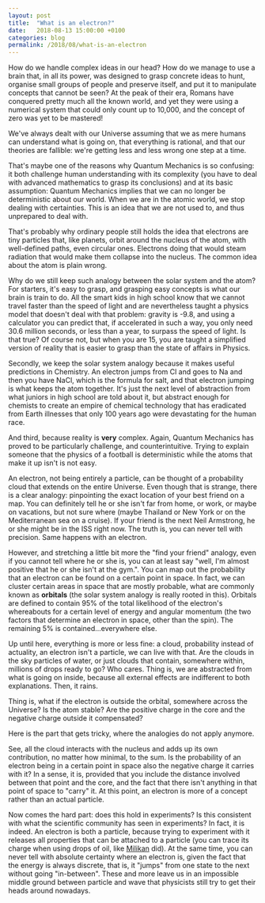 ```yaml
---
layout: post
title:  "What is an electron?"
date:   2018-08-13 15:00:00 +0100
categories: blog
permalink: /2018/08/what-is-an-electron
---
```


How do we handle complex ideas in our head? How do we manage to use a brain that, in all its power, was designed to grasp concrete ideas to hunt, organise small groups of people and preserve itself, and put it to manipulate concepts that cannot be seen? At the peak of their era, Romans have conquered pretty much all the known world, and yet they were using a numerical system that could only count up to 10,000, and the concept of zero was yet to be mastered!

We've always dealt with our Universe assuming that we as mere humans can understand what is going on, that everything is rational, and that our theories are fallible: we're getting less and less wrong one step at a time.

That's maybe one of the reasons why Quantum Mechanics is so confusing: it both challenge human understanding with its complexity (you have to deal with advanced mathematics to grasp its conclusions) and at its basic assumption: Quantum Mechanics implies that we can no longer be deterministic about our world. When we are in the atomic world, we stop dealing with certainties. This is an idea that we are not used to, and thus unprepared to deal with.

That's probably why ordinary people still holds the idea that electrons are tiny particles that, like planets, orbit around the nucleus of the atom, with well-defined paths, even circular ones. Electrons doing that would steam radiation that would make them collapse into the nucleus. The common idea about the atom is plain wrong.

Why do we still keep such analogy between the solar system and the atom? For starters, it's easy to grasp, and grasping easy concepts is what our brain is train to do. All the smart kids in high school know that we cannot travel faster than the speed of light and are nevertheless taught a physics model that doesn't deal with that problem: gravity is -9.8, and using a calculator you can predict that, if accelerated in such a way, you only need 30.6 million seconds, or less than a year, to surpass the speed of light. Is that true? Of course not, but when you are 15, you are taught a simplified version of reality that is easier to grasp than the state of affairs in Physics.

Secondly, we keep the solar system analogy because it makes useful predictions in Chemistry. An electron jumps from Cl and goes to Na and then you have NaCl, which is the formula for salt, and that electron jumping is what keeps the atom together. It's just the next level of abstraction from what juniors in high school are told about it, but abstract enough for chemists to create an empire of chemical technology that has eradicated from Earth illnesses that only 100 years ago were devastating for the human race.

And third, because reality is __very__ complex. Again, Quantum Mechanics has proved to be particularly challenge, and counterintuitive. Trying to explain someone that the physics of a football is deterministic while the atoms that make it up isn't is not easy.

An electron, not being entirely a particle, can be thought of a probability cloud that extends on the entire Universe. Even though that is strange, there is a clear analogy: pinpointing the exact location of your best friend on a map. You can definitely tell he or she isn't far from home, or work, or maybe on vacations, but not sure where (maybe Thailand or New York or on the Mediterranean sea on a cruise). If your friend is the next Neil Armstrong, he or she might be in the ISS right now. The truth is, you can never tell with precision. Same happens with an electron.

However, and stretching a little bit more the "find your friend" analogy, even if you cannot tell where he or she is, you can at least say "well, I'm almost positive that he or she isn't at the gym.". You can map out the probability that an electron can be found on a certain point in space. In fact, we can cluster certain areas in space that are mostly probable, what are commonly known as __orbitals__ (the solar system analogy is really rooted in this). Orbitals are defined to contain 95% of the total likelihood of the electron's whereabouts for a certain level of energy and angular momentum (the two factors that determine an electron in space, other than the spin). The remaining 5% is contained...everywhere else.

Up until here, everything is more or less fine: a cloud, probability instead of actuality, an electron isn't a particle, we can live with that. Are the clouds in the sky particles of water, or just clouds that contain, somewhere within, millions of drops ready to go? Who cares. Thing is, we are abstracted from what is going on inside, because all external effects are indifferent to both explanations. Then, it rains.

Thing is, what if the electron is outside the orbital, somewhere across the Universe? Is the atom stable? Are the positive charge in the core and the negative charge outside it compensated?

Here is the part that gets tricky, where the analogies do not apply anymore.

See, all the cloud interacts with the nucleus and adds up its own contribution, no matter how minimal, to the sum. Is the probability of an electron being in a certain point in space also the negative charge it carries with it? In a sense, it is, provided that you include the distance involved between that point and the core, and the fact that there isn't anything in that point of space to "carry" it. At this point, an electron is more of a concept rather than an actual particle.

Now comes the hard part: does this hold in experiments? Is this consistent with what the scientific community has seen in experiments? In fact, it is indeed. An electron is both a particle, because trying to experiment with it releases all properties that can be attached to a particle (you can trace its charge when using drops of oil, like [Milikan](https://en.wikipedia.org/wiki/Oil_drop_experiment) did). At the same time, you can never tell with absolute certainty where an electron is, given the fact that the energy is always discrete, that is, it "jumps" from one state to the next without going "in-between". These and more leave us in an impossible middle ground between particle and wave that physicists still try to get their heads around nowadays.
